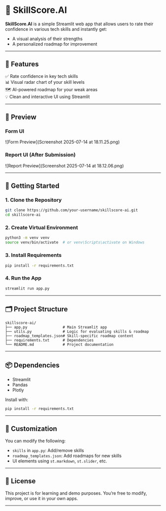 # 🎯 SkillScore.AI

**SkillScore.AI** is a simple Streamlit web app that allows users to rate their confidence in various tech skills and instantly get:

- A visual analysis of their strengths
- A personalized roadmap for improvement

---

## 🧠 Features

✅ Rate confidence in key tech skills  
📊 Visual radar chart of your skill levels  
🗺️ AI-powered roadmap for your weak areas  
💡 Clean and interactive UI using Streamlit

---

## 📸 Preview

### Form UI

![Form Preview](Screenshot 2025-07-14 at 18.11.25.png)

### Report UI (After Submission)

![Report Preview](Screenshot 2025-07-14 at 18.12.06.png)

---

## 🚀 Getting Started

### 1. Clone the Repository

```bash
git clone https://github.com/your-username/skillscore-ai.git
cd skillscore-ai
```

### 2. Create Virtual Environment

```bash
python3 -m venv venv
source venv/bin/activate  # or venv\Scripts\activate on Windows
```

### 3. Install Requirements

```bash
pip install -r requirements.txt
```

### 4. Run the App

```bash
streamlit run app.py
```

---

## 🗂️ Project Structure

```
skillscore-ai/
├── app.py                # Main Streamlit app
├── utils.py              # Logic for evaluating skills & roadmap
├── roadmap_templates.json# Skill-specific roadmap content
├── requirements.txt      # Dependencies
└── README.md             # Project documentation
```

---

## 📦 Dependencies

- Streamlit
- Pandas
- Plotly

Install with:

```bash
pip install -r requirements.txt
```

---

## 🧩 Customization

You can modify the following:

- `skills` in `app.py`: Add/remove skills
- `roadmap_templates.json`: Add roadmaps for new skills
- UI elements using `st.markdown`, `st.slider`, etc.

---

## 📄 License

This project is for learning and demo purposes. You’re free to modify, improve, or use it in your own apps.

---
